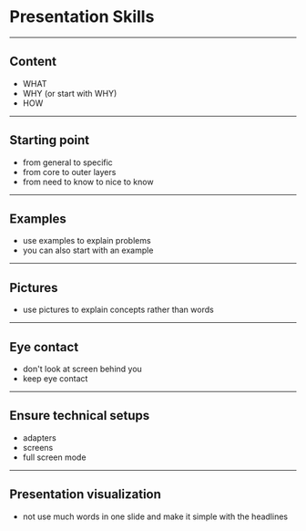 # Presentation Skills

---

## Content

- WHAT
- WHY (or start with WHY)
- HOW

---

## Starting point

- from general to specific
- from core to outer layers
- from need to know to nice to know

---

## Examples

- use examples to explain problems
- you can also start with an example

---

## Pictures

- use pictures to explain concepts rather than words

---

## Eye contact

- don't look at screen behind you
- keep eye contact

---

## Ensure technical setups

- adapters
- screens
- full screen mode

---

## Presentation visualization

- not use much words in one slide and make it simple with the headlines
